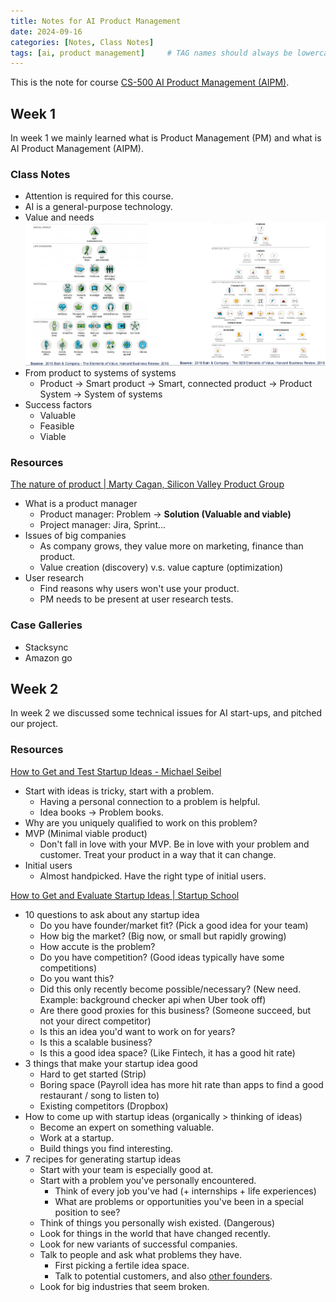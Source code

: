 ```yaml
---
title: Notes for AI Product Management
date: 2024-09-16
categories: [Notes, Class Notes]
tags: [ai, product management]     # TAG names should always be lowercase
---
```


This is the note for course [CS-500 AI Product Management (AIPM)](https://edu.epfl.ch/studyplan/en/master/computer-science/coursebook/ai-product-management-CS-500).

## Week 1
In week 1 we mainly learned what is Product Management (PM) and what is AI Product Management (AIPM).

### Class Notes
- Attention is required for this course.
- AI is a general-purpose technology.
- Value and needs
![Elements of value](/assets/img/blogs/20240916_elements_of_value.png)
- From product to systems of systems
    - Product -> Smart product -> Smart, connected product -> Product System -> System of systems
- Success factors
    - Valuable
    - Feasible
    - Viable

### Resources
[The nature of product | Marty Cagan, Silicon Valley Product Group](https://www.youtube.com/watch?v=h-KVGHoQ_98&ab_channel=Lenny%27sPodcast)
- What is a product manager
    - Product manager: Problem -> **Solution (Valuable and viable)**
    - Project manager: Jira, Sprint...
- Issues of big companies
    - As company grows, they value more on marketing, finance than product.
    - Value creation (discovery) v.s. value capture (optimization)
- User research
    - Find reasons why users won't use your product.
    - PM needs to be present at user research tests.

### Case Galleries
- Stacksync
- Amazon go

## Week 2
In week 2 we discussed some technical issues for AI start-ups, and pitched our project.

### Resources
[How to Get and Test Startup Ideas - Michael Seibel](https://www.youtube.com/watch?v=vDXkpJw16os&ab_channel=YCombinator)
- Start with ideas is tricky, start with a problem.
    - Having a personal connection to a problem is helpful.
    - Idea books -> Problem books.
- Why are you uniquely qualified to work on this problem?
- MVP (Minimal viable product)
    - Don't fall in love with your MVP. Be in love with your problem and customer. Treat your product in a way that it can change.
- Initial users
    - Almost handpicked. Have the right type of initial users.

[How to Get and Evaluate Startup Ideas | Startup School](https://www.youtube.com/watch?v=Th8JoIan4dg&ab_channel=YCombinator)
- 10 questions to ask about any startup idea
    - Do you have founder/market fit? (Pick a good idea for your team)
    - How big the market? (Big now, or small but rapidly growing)
    - How accute is the problem?
    - Do you have competition? (Good ideas typically have some competitions)
    - Do you want this?
    - Did this only recently become possible/necessary? (New need. Example: background checker api when Uber took off)
    - Are there good proxies for this business? (Someone succeed, but not your direct competitor)
    - Is this an idea you'd want to work on for years?
    - Is this a scalable business?
    - Is this a good idea space? (Like Fintech, it has a good hit rate)
- 3 things that make your startup idea good
    - Hard to get started (Strip) 
    - Boring space (Payroll idea has more hit rate than apps to find a good restaurant / song to listen to)
    - Existing competitors (Dropbox)
- How to come up with startup ideas (organically > thinking of ideas)
    - Become an expert on something valuable.
    - Work at a startup.
    - Build things you find interesting.
- 7 recipes for generating startup ideas
    - Start with your team is especially good at.
    - Start with a problem you've personally encountered.
        - Think of every job you've had (+ internships + life experiences)
        - What are problems or opportunities you've been in a special position to see?
    - Think of things you personally wish existed. (Dangerous)
    - Look for things in the world that have changed recently.
    - Look for new variants of successful companies.
    - Talk to people and ask what problems they have.
        - First picking a fertile idea space.
        - Talk to potential customers, and also <ins>other founders</ins>.
    - Look for big industries that seem broken.